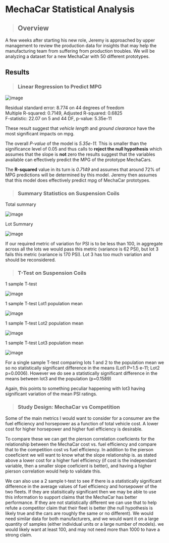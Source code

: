 # MechaCar Statistical Analysis
> ## Overview
A few weeks after starting his new role, Jeremy is approached by upper management to review the production data for insights that may help the manufacturing team from suffering from production troubles. We will be analyzing a dataset for a new MechaCar with 50 different prototypes.

## Results

> ### Linear Regression to Predict MPG

![image](https://user-images.githubusercontent.com/124399950/222401824-0f309086-d3c7-454e-88f7-f7684079ed48.png)

Residual standard error: 8.774 on 44 degrees of freedom  
Multiple R-squared:  0.7149,	Adjusted R-squared:  0.6825  
F-statistic: 22.07 on 5 and 44 DF,  p-value: 5.35e-11 

These result suggest that *vehicle length* and *ground clearance* have the most significant impacts on mpg. 

The overall *P-value* of the model is *5.35e-11.* This is smaller than the significance level of 0.05 and thus calls to **reject the null hypothesis** which assumes that the slope is **not** zero
the results suggest that the variables available can effectively predict the MPG of the prototype MechaCars.

The **R-squared** value in its turn is *0.7149* and assumes that around 72% of MPG predictions will be determined by this model. Jeremy then assumes that this model does effectively predict mpg of MechaCar prototypes.



> ### Summary Statistics on Suspension Coils

Total summary  


![image](https://user-images.githubusercontent.com/124399950/222401979-90134ddd-21c9-47bb-94d4-0df387305ee7.png)

Lot Summary  

![image](https://user-images.githubusercontent.com/124399950/222402053-94b065ae-601a-4077-bff2-b7e38ffb97de.png)

If our required metric of variation for PSI is to be less than 100, in aggregate across all the lots we would pass this metric (variance is 62 PSI), but lot 3 fails this metric (variance is 170 PSI). Lot 3 has too much variation and should be reconsidered. 

> ### T-Test on Suspension Coils

1 sample T-test  

![image](https://user-images.githubusercontent.com/124399950/222402174-bb38861a-b1a9-42d5-82af-a9514ee83607.png)

1 sample T-test Lot1 population mean

![image](https://user-images.githubusercontent.com/124399950/222402238-53084004-cb84-43ed-94ee-f6e4eca8569f.png)

1 sample T-test Lot2 population mean

![image](https://user-images.githubusercontent.com/124399950/222402302-50334d13-3536-489c-b9db-659d1da4b3f5.png)

1 sample T-test Lot3 population mean

![image](https://user-images.githubusercontent.com/124399950/222402342-8b74bbe2-647d-4c3c-9ef2-1e306d588a76.png)

For a single sample T-test comparing lots 1 and 2 to the population mean we so no statistically significant difference in the means (Lot1 P=1.5 e-11; Lot2 p=0.0006). 
However we do see a statistically significant difference in the means between lot3 and the population (p=0.1589)

Again, this points to something peculiar happening with lot3 having significant variation of the mean PSI ratings. 

> ### Study Design: MechaCar vs Competition
Some of the main metrics I would want to consider for a consumer are the fuel efficiency and horsepower as a function of total vehicle cost. 
A lower cost for higher horsepower and higher fuel efficiency is desirable. 

To compare these we can get the pierson correlation coeficients for the relationship between the MechaCar cost vs. fuel efficiency and compare that to the competition cost vs fuel efficiency. In addition to the pierson coeeficient we will want to know what the slope relationship is. 
as stated above a lower cost for a higher fuel efficiency (if cost is the independant variable, then a smaller slope coeficient is better), and having a higher pierson correlation would help to validate this. 

We can also use a 2 sample t-test to see if there is a statistically significant difference in the average values of fuel efficiency and horsepower of the two fleets. If they are statisitically significant then we may be able to use this information to support claims that the MechaCar has better performance. 
If they are not statistically different we can use that to help refute a competitor claim that their fleet is better (the null hypothesis is likely true and the cars are roughly the same or no different). 
We would need similar data for both manufacturers, and we would want it on a large quantity of samples (either individual units or a large number of models). we would likely want at least 100, and may not need more than 1000 to have a strong claim. 



